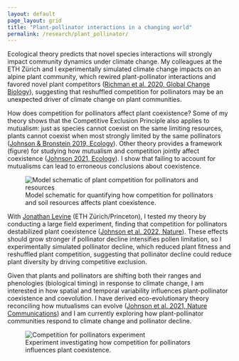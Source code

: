 ```yaml
---
layout: default
page_layout: grid
title: "Plant-pollinator interactions in a changing world"
permalink: /research/plant_pollinator/
---
```


<div class="content-up">
  <div class="content-left">
    <p>Ecological theory predicts that novel species interactions will strongly impact community dynamics under climate change. My colleagues at the ETH Zürich and I experimentally simulated climate change impacts on an alpine plant community, which rewired plant-pollinator interactions and favored novel plant competitors (<a href="https://chrisajohnson.github.io/publications/" target="_blank" rel="noopener">Richman et al. 2020, Global Change Biology</a>), suggesting that reshuffled competition for pollinators may be an unexpected driver of climate change on plant communities.</p>
    <p>How does competition for pollinators affect plant coexistence? Some of my theory shows that the Competitive Exclusion Principle also applies to mutualism: just as species cannot coexist on the same limiting resources, plants cannot coexist when most strongly limited by the same pollinators (<a href="https://chrisajohnson.github.io/publications/" target="_blank" rel="noopener">Johnson & Bronstein 2019, Ecology</a>). Other theory provides a framework (figure) for studying how mutualism and competition jointly affect coexistence (<a href="https://chrisajohnson.github.io/publications/" target="_blank" rel="noopener">Johnson 2021, Ecology</a>). I show that failing to account for mutualisms can lead to erroneous conclusions about coexistence.</p>
  </div>

  <div class="content-right">
    <figure>
      <img src="{{ '/images/Competition_pollinators.png' | relative_url }}" alt="Model schematic of plant competition for pollinators and resources" >
      <figcaption>Model schematic for quantifying how competition for pollinators and soil resources affects plant coexistence.</figcaption>
    </figure>
  </div>

</div>

<div class="content-down">
  <div class="content-left">
    <p>With <a href="https://levine.princeton.edu/" target="_blank" rel="noopener">Jonathan Levine</a> (ETH Zürich/Princeton), I tested my theory by conducting a large field experiment, finding that competition for pollinators destabilized plant coexistence (<a href="https://chrisajohnson.github.io/publications/" target="_blank" rel="noopener">Johnson et al. 2022, Nature</a>). These effects should grow stronger if pollinator decline intensifies pollen limitation, so I experimentally simulated pollinator decline, which reduced plant fitness and reshuffled plant competition, suggesting that pollinator decline could reduce plant diversity by driving competitive exclusion.</p>
    <p>Given that plants and pollinators are shifting both their ranges and phenologies (biological timing) in response to climate change, I am interested in how spatial and temporal variability influences plant-pollinator coexistence and coevolution. I have derived eco-evolutionary theory reconciling how mutualisms can evolve (<a href="https://chrisajohnson.github.io/publications/" target="_blank" rel="noopener">Johnson et al. 2021, Nature Communications</a>) and I am currently exploring how plant-pollinator communities respond to climate change and pollinator decline.</p>
  </div>
  
  <div class="content-right">
    <figure>
      <img src="{{ '/images/Pollinator_experiment.jpg' | relative_url }}" alt="Competition for pollinators experiment" >
      <figcaption>Experiment investigating how competition for pollinators influences plant coexistence.</figcaption>
    </figure>
  </div>
</div>
